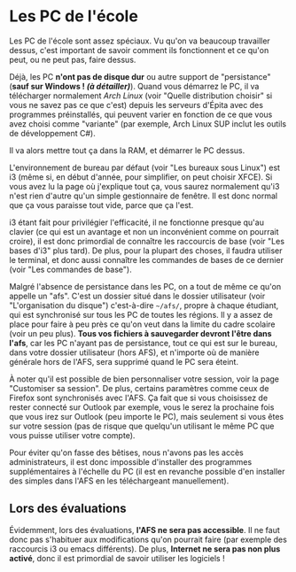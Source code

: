 # Les PC de l'école

Les PC de l'école sont assez spéciaux. Vu qu'on va beaucoup travailler dessus, c'est important de savoir comment ils fonctionnent et ce qu'on peut, ou ne peut pas, faire dessus.

Déjà, les PC **n'ont pas de disque dur** ou autre support de "persistance" (**sauf sur Windows ! _(à détailler)_**). Quand vous démarrez le PC, il va télécharger normalement
_Arch Linux_ (voir "Quelle distribution choisir" si vous ne savez pas ce que c'est) depuis les serveurs d'Épita avec des programmes préinstallés, qui peuvent varier en fonction
de ce que vous avez choisi comme "variante" (par exemple, Arch Linux SUP inclut les outils de développement C#). 

Il va alors mettre tout ça dans la RAM, et démarrer le PC dessus. 

L'environnement de bureau par défaut (voir "Les bureaux sous Linux") est i3 (même si, en début d'année, pour simplifier, on peut choisir XFCE). Si vous avez lu la page où
j'explique tout ça, vous saurez normalement qu'i3 n'est rien d'autre qu'un simple gestionnaire de fenêtre. Il est donc normal que ça vous paraisse tout vide, parce que ça l'est.

i3 étant fait pour privilégier l'efficacité, il ne fonctionne presque qu'au clavier (ce qui est un avantage et non un inconvénient comme on pourrait croire), il est donc
primordial de connaître les raccourcis de base (voir "Les bases d'i3" plus tard). De plus, pour la plupart des choses, il faudra utiliser le terminal, et donc 
aussi connaître les commandes de bases de ce dernier (voir "Les commandes de base").

Malgré l'absence de persistance dans les PC, on a tout de même ce qu'on appelle un "afs". C'est un dossier situé dans le dossier utilisateur (voir "L'organisation du disque")
c'est-à-dire `~/afs/`, propre à chaque étudiant, qui est synchronisé sur tous les PC de toutes les régions. Il y a assez de place pour faire à peu près ce qu'on veut dans
la limite du cadre scolaire (voir un peu plus). **Tous vos fichiers à sauvegarder devront l'être dans l'afs**, car les PC n'ayant pas de persistance, tout ce qui est
sur le bureau, dans votre dossier utilisateur (hors AFS), et n'importe où de manière générale hors de l'AFS, sera supprimé quand le PC sera éteint.

À noter qu'il est possible de bien personnaliser votre session, voir la page "Customiser sa session". De plus, certains paramètres comme ceux de Firefox sont
synchronisés avec l'AFS. Ça fait que si vous choisissez de rester connecté sur Outlook par exemple, vous le serez la prochaine fois que vous irez sur Outlook (peu importe
le PC), mais seulement si vous êtes sur votre session (pas de risque que quelqu'un utilisant le même PC que vous puisse utiliser votre compte).

Pour éviter qu'on fasse des bêtises, nous n'avons pas les accès administrateurs, il est donc impossible d'installer des programmes supplémentaires à l'échelle du PC
(il est en revanche possible d'en installer des simples dans l'AFS en les téléchargeant manuellement).

## Lors des évaluations

Évidemment, lors des évaluations, **l'AFS ne sera pas accessible**. Il ne faut donc pas s'habituer aux modifications qu'on pourrait faire (par exemple des raccourcis i3
ou emacs différents). De plus, **Internet ne sera pas non plus activé**, donc il est primordial de savoir utiliser les logiciels !
